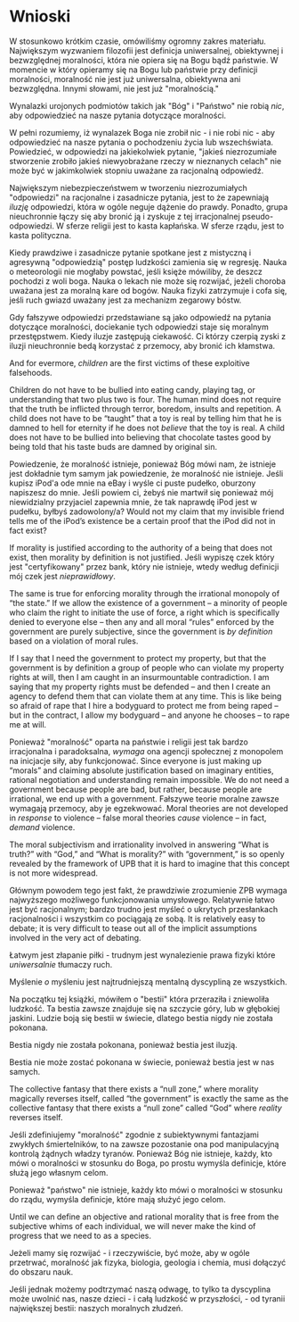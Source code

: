 # Wnioski

W stosunkowo krótkim czasie, omówiliśmy ogromny zakres materiału. Największym wyzwaniem filozofii jest definicja uniwersalnej, obiektywnej i bezwzględnej moralności, która nie opiera się na Bogu bądź państwie. W momencie w który opieramy się na Bogu lub państwie przy definicji moralności, moralność nie jest już uniwersalna, obiektywna ani bezwzględna. Innymi słowami, nie jest już "moralnością."

Wynalazki urojonych podmiotów takich jak "Bóg" i "Państwo" nie robią *nic*, aby odpowiedzieć na nasze pytania dotyczące moralności.

W pełni rozumiemy, iż wynalazek Boga nie zrobił nic - i nie robi nic - aby odpowiedzieć na nasze pytania o pochodzeniu życia lub wszechświata. Powiedzieć, w odpowiedzi na jakiekolwiek pytanie, "jakieś niezrozumiałe stworzenie zrobiło jakieś niewyobrażane rzeczy w nieznanych celach" nie może być w jakimkolwiek stopniu uważane za racjonalną odpowiedź.

Największym niebezpieczeństwem w tworzeniu niezrozumiałych "odpowiedzi" na racjonalne i zasadnicze pytania, jest to że zapewniają *iluzję* odpowiedzi, która w ogóle neguje dążenie do prawdy. Ponadto, grupa nieuchronnie łączy się aby bronić ją i zyskuje z tej irracjonalnej pseudo-odpowiedzi. W sferze religii jest to kasta kapłańska. W sferze rządu, jest to kasta polityczna.

Kiedy prawdziwe i zasadnicze pytanie spotkane jest z mistyczną i agresywną "odpowiedzią" postęp ludzkości zamienia się w regresję. Nauka o meteorologii nie mogłaby powstać, jeśli księże mówiliby, że deszcz pochodzi z woli boga. Nauka o lekach nie może się rozwijać, jeżeli choroba uważana jest za moralną kare od bogów. Nauka fizyki zatrzymuje i cofa się, jeśli ruch gwiazd uważany jest za mechanizm zegarowy bóstw.

Gdy fałszywe odpowiedzi przedstawiane są jako odpowiedź na pytania dotyczące moralności, dociekanie tych odpowiedzi staje się moralnym przestępstwem. Kiedy iluzje zastępują ciekawość. Ci którzy czerpią zyski z iluzji nieuchronnie bedą korzystać z przemocy, aby bronić ich kłamstwa.

And for evermore, *children* are the first victims of these exploitive falsehoods.

Children do not have to be bullied into eating candy, playing tag, or understanding that two plus two is four. The human mind does not require that the truth be inflicted through terror, boredom, insults and repetition. A child does not have to be “taught” that a toy is real by telling him that he is damned to hell for eternity if he does not *believe* that the toy is real. A child does not have to be bullied into believing that chocolate tastes good by being told that his taste buds are damned by original sin.

Powiedzenie, że moralność istnieje, ponieważ Bóg mówi nam, że istnieje jest dokładnie tym samym jak powiedzenie, że moralność nie istnieje. Jeśli kupisz iPod'a ode mnie na eBay i wyśle ci puste pudełko, oburzony napiszesz do mnie. Jeśli powiem ci, żebyś nie martwił się ponieważ mój niewidzialny przyjaciel zapewnia mnie, że tak naprawdę iPod jest w pudełku, byłbyś zadowolony/a? Would not my claim that my invisible friend tells me of the iPod’s existence be a certain proof that the iPod did not in fact exist?

If morality is justified according to the authority of a being that does not exist, then morality by definition is not justified. Jeśli wypiszę czek który jest "certyfikowany" przez bank, który nie istnieje, wtedy według definicji mój czek jest *nieprawidłowy*.

The same is true for enforcing morality through the irrational monopoly of “the state.” If we allow the existence of a government – a minority of people who claim the right to initiate the use of force, a right which is specifically denied to everyone else – then any and all moral “rules” enforced by the government are purely subjective, since the government is *by definition* based on a violation of moral rules.

If I say that I need the government to protect my property, but that the government is by definition a group of people who can violate my property rights at will, then I am caught in an insurmountable contradiction. I am saying that my property rights must be defended – and then I create an agency to defend them that can violate them at any time. This is like being so afraid of rape that I hire a bodyguard to protect me from being raped – but in the contract, I allow my bodyguard – and anyone he chooses – to rape me at will.

Ponieważ "moralność" oparta na państwie i religii jest tak bardzo irracjonalna i paradoksalna, *wymaga* ona agencji społecznej z monopolem na inicjacje siły, aby funkcjonować. Since everyone is just making up “morals” and claiming absolute justification based on imaginary entities, rational negotiation and understanding remain impossible. We do not need a government because people are bad, but rather, because people are irrational, we end up with a government. Fałszywe teorie moralne zawsze wymagają przemocy, aby je egzekwować. Moral theories are not developed in *response* to violence – false moral theories *cause* violence – in fact, *demand* violence.

The moral subjectivism and irrationality involved in answering “What is truth?” with “God,” and “What is morality?” with “government,” is so openly revealed by the framework of UPB that it is hard to imagine that this concept is not more widespread.

Głównym powodem tego jest fakt, że prawdziwie zrozumienie ZPB wymaga najwyższego możliwego funkcjonowania umysłowego. Relatywnie łatwo jest być racjonalnym; bardzo trudno jest myśleć o ukrytych przesłankach racjonalności i wszystkim co pociągają ze sobą. It is relatively easy to debate; it is very difficult to tease out all of the implicit assumptions involved in the very act of debating.

Łatwym jest złapanie piłki - trudnym jest wynalezienie prawa fizyki które *uniwersalnie* tłumaczy ruch.

Myślenie *o* myśleniu jest najtrudniejszą mentalną dyscypliną ze wszystkich.

Na początku tej książki, mówiłem o "bestii" która przeraziła i zniewoliła ludzkość. Ta bestia zawsze znajduje się na szczycie góry, lub w głębokiej jaskini. Ludzie boją się bestii w świecie, dlatego bestia nigdy nie została pokonana.

Bestia nigdy nie została pokonana, ponieważ bestia jest iluzją.

Bestia nie może zostać pokonana w świecie, ponieważ bestia jest w nas samych.

The collective fantasy that there exists a “null zone,” where morality magically reverses itself, called “the government” is exactly the same as the collective fantasy that there exists a “null zone” called “God” where *reality* reverses itself.

Jeśli zdefiniujemy "moralność" zgodnie z subiektywnymi fantazjami zwykłych śmiertelników, to na zawsze pozostanie ona pod manipulacyjną kontrolą żądnych władzy tyranów. Ponieważ Bóg nie istnieje, każdy, kto mówi o moralności w stosunku do Boga, po prostu wymyśla definicje, które służą jego własnym celom.

Ponieważ "państwo" nie istnieje, każdy kto mówi o moralności w stosunku do rządu, wymyśla definicje, które mają służyć jego celom.

Until we can define an objective and rational morality that is free from the subjective whims of each individual, we will never make the kind of progress that we need to as a species.

Jeżeli mamy się rozwijać - i rzeczywiście, być może, aby w ogóle przetrwać, moralność jak fizyka, biologia, geologia i chemia, musi dołączyć do obszaru nauk.

Jeśli jednak możemy podtrzymać naszą odwagę, to tylko ta dyscyplina może uwolnić nas, nasze dzieci - i całą ludzkość w przyszłości, - od tyranii największej bestii: naszych moralnych złudzeń.